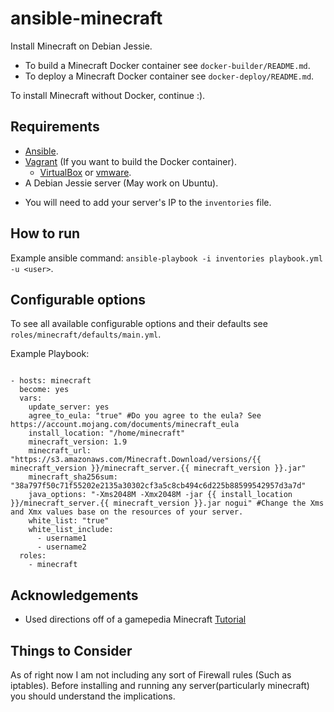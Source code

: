 # ansible-minecraft
Install Minecraft on Debian Jessie.

- To build a Minecraft Docker container see `docker-builder/README.md`.
- To deploy a Minecraft Docker container see `docker-deploy/README.md`.

To install Minecraft without Docker, continue :).

Requirements
------------
* [Ansible](http://docs.ansible.com/ansible/intro_installation.html).
* [Vagrant](https://www.vagrantup.com/) (If you want to build the Docker container).
  * [VirtualBox](https://www.virtualbox.org/wiki/Downloads) or [vmware](http://www.vmware.com/).
* A Debian Jessie server (May work on Ubuntu).

- You will need to add your server's IP to the `inventories` file.

How to run
----------
Example ansible command: `ansible-playbook -i inventories playbook.yml -u <user>`.

Configurable options
--------------------
To see all available configurable options and their defaults see `roles/minecraft/defaults/main.yml`.

Example Playbook:

```

- hosts: minecraft
  become: yes
  vars:
    update_server: yes
    agree_to_eula: "true" #Do you agree to the eula? See https://account.mojang.com/documents/minecraft_eula
    install_location: "/home/minecraft"
    minecraft_version: 1.9
    minecraft_url: "https://s3.amazonaws.com/Minecraft.Download/versions/{{ minecraft_version }}/minecraft_server.{{ minecraft_version }}.jar"
    minecraft_sha256sum: "38a797f50c71f55202e2135a30302cf3a5c8cb494c6d225b88599542957d3a7d"
    java_options: "-Xms2048M -Xmx2048M -jar {{ install_location }}/minecraft_server.{{ minecraft_version }}.jar nogui" #Change the Xms and Xmx values base on the resources of your server.
    white_list: "true"
    white_list_include:
      - username1
      - username2
  roles:
    - minecraft

```

Acknowledgements
----------------
- Used directions off of a gamepedia Minecraft [Tutorial](http://minecraft.gamepedia.com/Tutorials/Setting_up_a_server)


Things to Consider
------------------
As of right now I am not including any sort of Firewall rules (Such as iptables). Before installing and running any server(particularly minecraft)
you should understand the implications.
